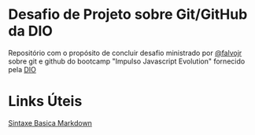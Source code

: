 # Desafio de Projeto sobre Git/GitHub da DIO
Repositório com o propósito de concluir desafio ministrado por [@falvojr](https://github.com/falvojr) sobre git e github do bootcamp "Impulso Javascript Evolution" fornecido pela [DIO](https://web.dio.me/) 

# Links Úteis
[Sintaxe Basica Markdown](https://www.markdownguide.org/basic-syntax/)